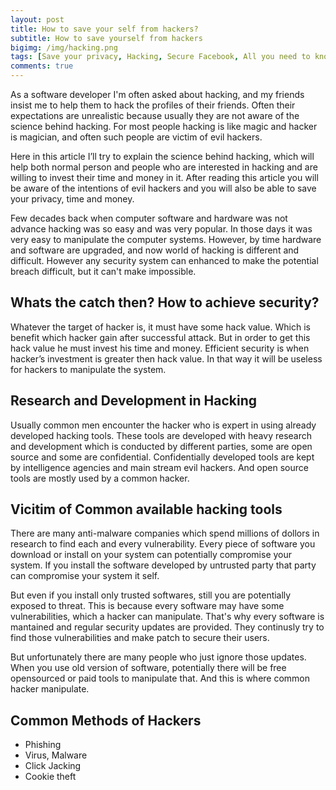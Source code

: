 ```yaml
---
layout: post
title: How to save your self from hackers?
subtitle: How to save yourself from hackers
bigimg: /img/hacking.png
tags: [Save your privacy, Hacking, Secure Facebook, All you need to know about hacking, Ethical Hacking]
comments: true
---
```


As a software developer I'm often asked about hacking, and my friends insist me to help them to hack the profiles of their friends. Often their expectations are unrealistic because usually they are not aware of the science behind hacking. For most people hacking is like magic and hacker is magician, and often such people are victim of evil hackers.

Here in this article I’ll try to explain the science behind hacking, which will help both normal person and people who are interested in hacking and are willing to invest their time and money in it. After reading this article you will be aware of the intentions of evil hackers and you will also be able to save your privacy, time and money.

Few decades back when computer software and hardware was not advance hacking was so easy and was very popular. In those days it was very easy to manipulate the computer systems. However, by time hardware and software are upgraded, and now world of hacking is different and difficult. However any security system can enhanced to make the potential breach difficult, but it can't make impossible.

## Whats the catch then? How to achieve security?

Whatever the target of hacker is, it must have some hack value. Which is benefit which hacker gain after successful attack. But in order to get this hack value he must invest his time and money. Efficient security is when hacker’s investment is greater then hack value. In that way it will be useless for hackers to manipulate the system. 

## Research and Development in Hacking

Usually common men encounter the hacker who is expert in using already developed hacking tools. These tools are developed with heavy research and development which is conducted by different parties, some are open source and some are confidential. Confidentially developed tools are kept by intelligence agencies and main stream evil hackers. And open source tools are mostly used by a common hacker. 

## Vicitim of Common available hacking tools

There are many anti-malware companies which spend millions of dollors in research to find each and every vulnerability. Every piece of software you download or install on your system can potentially compromise your system. If you install the software developed by untrusted party that party can compromise your system it self. 

But even if you install only trusted softwares, still you are potentially exposed to threat. This is because every software may have some vulnerabilities, which a hacker can manipulate. That's why every software is mantained and regular security updates are provided. They continusly try to find those vulnerabilities and make patch to secure their users.

But unfortunately there are many people who just ignore those updates. When you use old version of software, potentially there will be free opensourced or paid tools to manipulate that. And this is where common hacker manipulate.

## Common Methods of Hackers

- Phishing
- Virus, Malware
- Click Jacking
- Cookie theft

